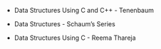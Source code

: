 * Data Structures Using C and C++ - Tenenbaum 

* Data Structures - Schaum’s Series 

* Data Structures Using C - Reema Thareja 
